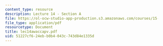 ```yaml
---
content_type: resource
description: Lecture 14 - Section A
file: https://ol-ocw-studio-app-production.s3.amazonaws.com/courses/15-402-finance-theory-ii-spring-2003/51227cf624ebb0b4043c743d84e1335d_lec14awaccapv.pdf
file_type: application/pdf
resourcetype: Document
title: lec14awaccapv.pdf
uid: 51227cf6-24eb-b0b4-043c-743d84e1335d
---
```

